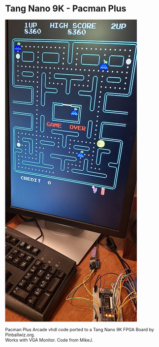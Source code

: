 # Tang Nano 9K - Pacman Plus
![Model](TN9K-Pacplus.jpg)

Pacman Plus Arcade vhdl code ported to a Tang Nano 9K FPGA Board by Pinballwiz.org.  
Works with VGA Monitor. Code from MikeJ.
